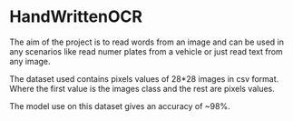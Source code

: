 # HandWrittenOCR
The aim of the project is to read words from an image and can be used in any scenarios like read numer plates from a vehicle or just read text from any image. 

The dataset used contains pixels values of 28*28 images in csv format.
Where the first value is the images class and the rest are pixels values.

The model use on this dataset gives an accuracy of ~98%.
